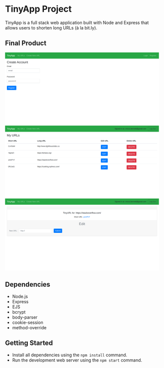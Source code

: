 # TinyApp Project

TinyApp is a full stack web application built with Node and Express that allows users to shorten long URLs (à la bit.ly).

## Final Product

!["Register Page"](./docs/register_page.png)
!["URLs Page"](./docs/urls_page.png)
!["URL Edit Page"](./docs/url_edit_page.png)

## Dependencies

- Node.js
- Express
- EJS
- bcrypt
- body-parser
- cookie-session
- method-override

## Getting Started

- Install all dependencies using the `npm install` command.
- Run the development web server using the `npm start` command.